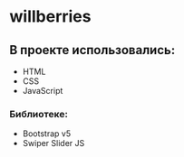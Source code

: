 # willberries
## В проекте использовались: 
- HTML
- CSS
- JavaSсript
### Библиотеке: 
- Bootstrap v5
- Swiper Slider JS
